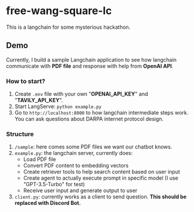 # free-wang-square-lc
This is a langchain for some mysterious hackathon.

## Demo
Currently, I build a sample Langchain application to see how langchain communicate with **PDF file** and response with help from **OpenAI API**.

### How to start?
1. Create `.env` file with your own "**OPENAI_API_KEY**" and "**TAVILY_API_KEY**".
2. Start LangServe: `python example.py`
3. Go to `http://localhost:8000` to how langchain intermediate steps work. You can ask questions about DARPA internet protocol design.

### Structure
1. `/sample`: here comes some PDF files we want our chatbot knows.
2. `example.py`: the langchain server, currently does:
    - Load PDF file
    - Convert PDF content to embedding vectors
    - Create retriever tools to help search content based on user input
    - Create agent to actually execute prompt in specific model (I use "GPT-3.5-Turbo" for test)
    - Receive user input and generate output to user
3. `client.py`: currently works as a client to send question. **This should be replaced with Discord Bot.**
